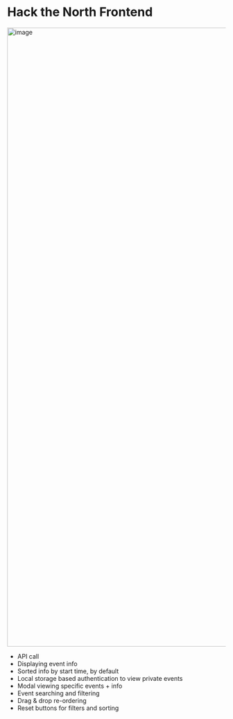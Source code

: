 # Hack the North Frontend

<img width="1427" alt="image" src="https://github.com/ishaan1013/htn-frontend/assets/69771365/1902c705-3106-4847-91e6-8857ca2c905f">


- API call
- Displaying event info
- Sorted info by start time, by default
- Local storage based authentication to view private events
- Modal viewing specific events + info
- Event searching and filtering
- Drag & drop re-ordering
- Reset buttons for filters and sorting
